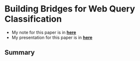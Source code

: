 # Building Bridges for Web Query Classification

* My note for this paper is in [**here**](https://onedrive.live.com/edit.aspx?cid=2ba5907d25ab4f59&page=view&resid=2BA5907D25AB4F59!208&parId=2BA5907D25AB4F59!193&app=Word)
* My presentation for this paper is in [**here**](https://onedrive.live.com/edit.aspx?cid=2ba5907d25ab4f59&page=view&resid=2BA5907D25AB4F59!207&parId=2BA5907D25AB4F59!193&app=Word)

## Summary
